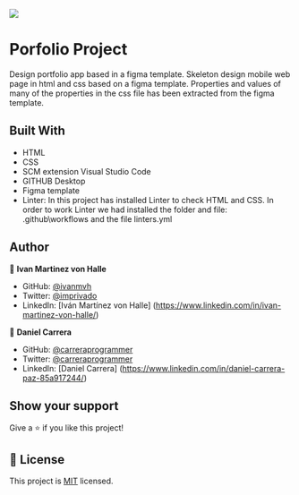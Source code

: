 ![](https://img.shields.io/badge/Microverse-blueviolet)

# Porfolio Project 

Design portfolio app based in a figma template. 
Skeleton design mobile web page in html and css based on a figma template.
Properties and values of many of the properties in the css file has been extracted from the figma template.

## Built With

- HTML
- CSS
- SCM extension Visual Studio Code
- GITHUB Desktop
- Figma template
- Linter: In this project has installed Linter to check HTML and CSS.
  In order to work Linter we had installed the folder and file:  .github\workflows and the file linters.yml

## Author

👤 **Ivan Martinez von Halle**

- GitHub: [@ivanmvh](https://github.com/ivanmvh)
- Twitter: [@imprivado](https://twitter.com/imprivado)
- LinkedIn: [Iván Martínez von Halle] (https://www.linkedin.com/in/ivan-martinez-von-halle/)

👤 **Daniel Carrera**
​
- GitHub: [@carreraprogrammer](https://github.com/carreraprogrammer)
- Twitter: [@carreraprogrammer](https://twitter.com/carreraprog)
- LinkedIn: [Daniel Carrera] (https://www.linkedin.com/in/daniel-carrera-paz-85a917244/)

## Show your support

Give a ⭐️ if you like this project!

## 📝 License

This project is [MIT](./MIT.md) licensed.

